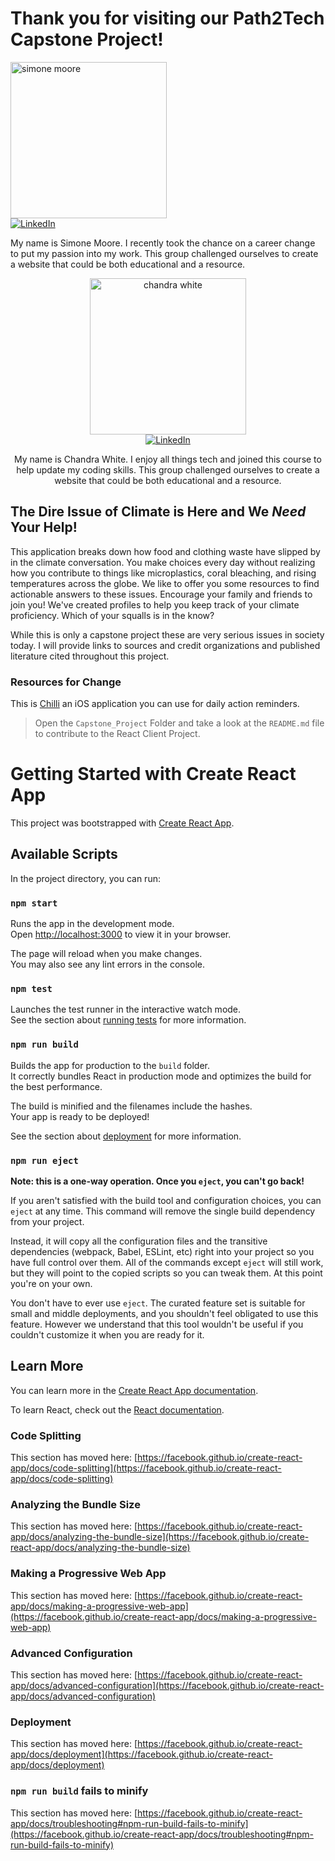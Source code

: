 # Thank you for visiting our Path2Tech Capstone Project!
<div display="flex" align=left>
   <a href="https://www.linkedin.com/in/simone-moore-nyc/">
   <img alt="simone moore" src="https://github.com/chandrak92/Path2Tech-Capstone-Project/assets/157651970/0d346c9c-b53f-4e2c-b2ca-c3ce915511c4" width="250"></br><img src="https://img.shields.io/badge/linkedin-%230077B5.svg?style=for-the-badge&logo=linkedin&logoColor=white" alt="LinkedIn">
   </a></br>
  <p>My name is Simone Moore. I recently took the chance on a career change to put my passion into my work. This group challenged ourselves to create a website that could be both educational and a resource.</p>
</div>

<div display="flex" align=center>
   <a href="https://www.linkedin.com/in/chandra-white/">
   <img alt="chandra white" src="https://github.com/chandrak92/Path2Tech-Capstone-Project/assets/Chandra.jpg" width="250"></br><img src="https://img.shields.io/badge/linkedin-%230077B5.svg?style=for-the-badge&logo=linkedin&logoColor=white" alt="LinkedIn">
   </a></br>
  <p>My name is Chandra White. I enjoy all things tech and joined this course to help update my coding skills. This group challenged ourselves to create a website that could be both educational and a resource.</p>
</div>

## The Dire Issue of Climate is Here and We *Need* Your Help!

This application breaks down how food and clothing waste have slipped by in the climate conversation. 
You make choices every day without realizing how you contribute to things like microplastics, coral bleaching, and rising temperatures across the globe.
We like to offer you some resources to find actionable answers to these issues.
Encourage your family and friends to join you! We've created profiles to help you keep track of your climate proficiency. 
Which of your squalls is in the know?

While this is only a capstone project these are very serious issues in society today.
I will provide links to sources and credit organizations and published literature cited throughout this project.

### Resources for Change
This is [Chilli](https://www.chilli.club/ "chilli") an iOS application you can use for daily action reminders.


> Open the `Capstone_Project` Folder and take a look at the `README.md` file to contribute to the React Client Project.


























# Getting Started with Create React App

This project was bootstrapped with [Create React App](https://github.com/facebook/create-react-app).

## Available Scripts

In the project directory, you can run:

### `npm start`

Runs the app in the development mode.\
Open [http://localhost:3000](http://localhost:3000) to view it in your browser.

The page will reload when you make changes.\
You may also see any lint errors in the console.

### `npm test`

Launches the test runner in the interactive watch mode.\
See the section about [running tests](https://facebook.github.io/create-react-app/docs/running-tests) for more information.

### `npm run build`

Builds the app for production to the `build` folder.\
It correctly bundles React in production mode and optimizes the build for the best performance.

The build is minified and the filenames include the hashes.\
Your app is ready to be deployed!

See the section about [deployment](https://facebook.github.io/create-react-app/docs/deployment) for more information.

### `npm run eject`

**Note: this is a one-way operation. Once you `eject`, you can't go back!**

If you aren't satisfied with the build tool and configuration choices, you can `eject` at any time. This command will remove the single build dependency from your project.

Instead, it will copy all the configuration files and the transitive dependencies (webpack, Babel, ESLint, etc) right into your project so you have full control over them. All of the commands except `eject` will still work, but they will point to the copied scripts so you can tweak them. At this point you're on your own.

You don't have to ever use `eject`. The curated feature set is suitable for small and middle deployments, and you shouldn't feel obligated to use this feature. However we understand that this tool wouldn't be useful if you couldn't customize it when you are ready for it.

## Learn More

You can learn more in the [Create React App documentation](https://facebook.github.io/create-react-app/docs/getting-started).

To learn React, check out the [React documentation](https://reactjs.org/).

### Code Splitting

This section has moved here: [https://facebook.github.io/create-react-app/docs/code-splitting](https://facebook.github.io/create-react-app/docs/code-splitting)

### Analyzing the Bundle Size

This section has moved here: [https://facebook.github.io/create-react-app/docs/analyzing-the-bundle-size](https://facebook.github.io/create-react-app/docs/analyzing-the-bundle-size)

### Making a Progressive Web App

This section has moved here: [https://facebook.github.io/create-react-app/docs/making-a-progressive-web-app](https://facebook.github.io/create-react-app/docs/making-a-progressive-web-app)

### Advanced Configuration

This section has moved here: [https://facebook.github.io/create-react-app/docs/advanced-configuration](https://facebook.github.io/create-react-app/docs/advanced-configuration)

### Deployment

This section has moved here: [https://facebook.github.io/create-react-app/docs/deployment](https://facebook.github.io/create-react-app/docs/deployment)

### `npm run build` fails to minify

This section has moved here: [https://facebook.github.io/create-react-app/docs/troubleshooting#npm-run-build-fails-to-minify](https://facebook.github.io/create-react-app/docs/troubleshooting#npm-run-build-fails-to-minify)
